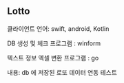 ## Lotto

클라이언트 언어: swift, android, Kotlin 

DB 생성 및 체크 프로그램 : winform

텍스트 정보 엑셀 변환 프로그램 : go

내용: db 에 저장된 로또 데이터 연동 테스트
